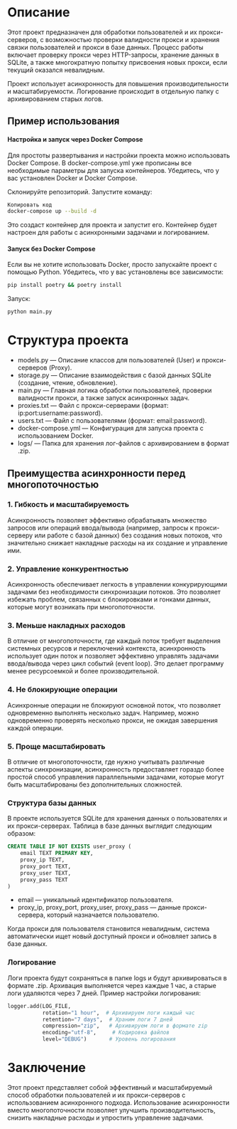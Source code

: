 # Описание
Этот проект предназначен для обработки пользователей и их прокси-серверов, с возможностью проверки валидности прокси и хранения связки пользователей и прокси в базе данных. Процесс работы включает проверку прокси через HTTP-запросы, хранение данных в SQLite, а также многократную попытку присвоения новых прокси, если текущий оказался невалидным.

Проект использует асинхронность для повышения производительности и масштабируемости. Логирование происходит в отдельную папку с архивированием старых логов.

## Пример использования

#### Настройка и запуск через Docker Compose
Для простоты развертывания и настройки проекта можно использовать Docker Compose. В docker-compose.yml уже прописаны все необходимые параметры для запуска контейнеров. Убедитесь, что у вас установлен Docker и Docker Compose.

Склонируйте репозиторий.
Запустите команду:
```bash
Копировать код
docker-compose up --build -d
```
Это создаст контейнер для проекта и запустит его. Контейнер будет настроен для работы с асинхронными задачами и логированием.

#### Запуск без Docker Compose
Если вы не хотите использовать Docker, просто запускайте проект с помощью Python. Убедитесь, что у вас установлены все зависимости:

```bash
pip install poetry && poetry install
```
Запуск:

```bash
python main.py
```

# Структура проекта
* models.py — Описание классов для пользователей (User) и прокси-серверов (Proxy).
* storage.py — Описание взаимодействия с базой данных SQLite (создание, чтение, обновление).
* main.py — Главная логика обработки пользователей, проверки валидности прокси, а также запуск асинхронных задач.
* proxies.txt — Файл с прокси-серверами (формат: ip:port:username:password).
* users.txt — Файл с пользователями (формат: email:password).
* docker-compose.yml — Конфигурация для запуска проекта с использованием Docker.
* logs/ — Папка для хранения лог-файлов с архивированием в формат .zip.

## Преимущества асинхронности перед многопоточностью
### 1. Гибкость и масштабируемость
Асинхронность позволяет эффективно обрабатывать множество запросов или операций ввода/вывода (например, запросы к прокси-серверу или работе с базой данных) без создания новых потоков, что значительно снижает накладные расходы на их создание и управление ими.

### 2. Управление конкурентностью
Асинхронность обеспечивает легкость в управлении конкурирующими задачами без необходимости синхронизации потоков. Это позволяет избежать проблем, связанных с блокировками и гонками данных, которые могут возникать при многопоточности.

### 3. Меньше накладных расходов
В отличие от многопоточности, где каждый поток требует выделения системных ресурсов и переключений контекста, асинхронность использует один поток и позволяет эффективно управлять задачами ввода/вывода через цикл событий (event loop). Это делает программу менее ресурсоемкой и более производительной.

### 4. Не блокирующие операции
Асинхронные операции не блокируют основной поток, что позволяет одновременно выполнять несколько задач. Например, можно одновременно проверять несколько прокси, не ожидая завершения каждой операции.

### 5. Проще масштабировать
В отличие от многопоточности, где нужно учитывать различные аспекты синхронизации, асинхронность предоставляет гораздо более простой способ управления параллельными задачами, которые могут быть масштабированы без дополнительных сложностей.


### Структура базы данных
В проекте используется SQLite для хранения данных о пользователях и их прокси-серверах. Таблица в базе данных выглядит следующим образом:

```sql
CREATE TABLE IF NOT EXISTS user_proxy (
    email TEXT PRIMARY KEY,
    proxy_ip TEXT,
    proxy_port TEXT,
    proxy_user TEXT,
    proxy_pass TEXT
)
```
* email — уникальный идентификатор пользователя.
* proxy_ip, proxy_port, proxy_user, proxy_pass — данные прокси-сервера, который назначается пользователю.

Когда прокси для пользователя становится невалидным, система автоматически ищет новый доступный прокси и обновляет запись в базе данных.

### Логирование
Логи проекта будут сохраняться в папке logs и будут архивироваться в формате .zip. Архивация выполняется через каждые 1 час, а старые логи удаляются через 7 дней. Пример настройки логирования:

```python
logger.add(LOG_FILE, 
           rotation="1 hour",  # Архивируем логи каждый час
           retention="7 days",  # Храним логи 7 дней
           compression="zip",   # Архивируем логи в формате zip
           encoding="utf-8",     # Кодировка файлов
           level="DEBUG")       # Уровень логирования
```
# Заключение
Этот проект представляет собой эффективный и масштабируемый способ обработки пользователей и их прокси-серверов с использованием асинхронного подхода. Использование асинхронности вместо многопоточности позволяет улучшить производительность, снизить накладные расходы и упростить управление задачами.
